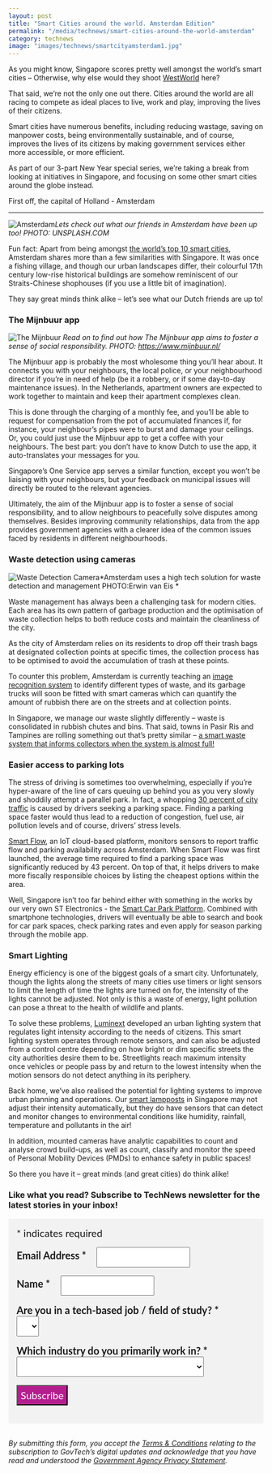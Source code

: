 ```yaml
---
layout: post
title: "Smart Cities around the world. Amsterdam Edition"
permalink: "/media/technews/smart-cities-around-the-world-amsterdam"
category: technews
image: "images/technews/smartcityamsterdam1.jpg"
---
```


As you might know, Singapore scores pretty well amongst the world’s smart cities – Otherwise, why else would they shoot [WestWorld](https://www.channelnewsasia.com/news/lifestyle/westworld-season-3-singapore-11706008) here?  

That said, we’re not the only one out there. Cities around the world are all racing to compete as ideal places to live, work and play, improving the lives of their citizens. 


Smart cities have numerous benefits, including reducing wastage, saving on manpower costs, being environmentally sustainable, and of course, improves the lives of its citizens by making government services either more accessible, or more efficient. 


As part of our 3-part New Year special series, we’re taking a break from looking at initiatives in Singapore, and focusing on some other smart cities around the globe instead.

First off, the capital of Holland - Amsterdam

---

![Amsterdam](/images/technews/smartcityamsterdam1.jpg)*Lets check out what our friends in Amsterdam have been up too! PHOTO: UNSPLASH.COM*

Fun fact: Apart from being amongst [the world’s top 10 smart cities](https://www.straitstimes.com/singapore/singapore-tops-world-smart-city-index-again-lauded-for-handling-of-covid-19), Amsterdam shares more than a few similarities with Singapore. It was once a fishing village, and though our urban landscapes differ, their colourful 17th century low-rise historical buildings are somehow reminiscent of our Straits-Chinese shophouses (if you use a little bit of imagination).


They say great minds think alike – let’s see what our Dutch friends are up to!


### **The Mijnbuur app**
![The Mijnbuur](/images/technews/smartcityamsterdam2.png) 
*Read on to find out how The Mijnbuur app aims to foster a sense of social responsibility. PHOTO: https://www.mijnbuur.nl/*

The Mijnbuur app is probably the most wholesome thing you’ll hear about. It connects you with your neighbours, the local police, or your neighbourhood director if you’re in need of help (be it a robbery, or if some day-to-day maintenance issues). In the Netherlands, apartment owners are expected to work together to maintain and keep their apartment complexes clean. 

This is done through the charging of a monthly fee, and you’ll be able to request for compensation from the pot of accumulated finances if, for instance, your neighbour’s pipes were to burst and damage your ceilings. Or, you could just use the Mijnbuur app to get a coffee with your neighbours. The best part: you don’t have to know Dutch to use the app, it auto-translates your messages for you. 

Singapore’s One Service app serves a similar function, except you won’t be liaising with your neighbours, but your feedback on municipal issues will directly be routed to the relevant agencies.

Ultimately, the aim of the Mijnbuur app is to foster a sense of social responsibility, and to allow neighbours to peacefully solve disputes among themselves. Besides improving community relationships, data from the app provides government agencies with a clearer idea of the common issues faced by residents in different neighbourhoods. 


### **Waste detection using cameras**
![Waste Detection Camera](/images/technews/smartcityamsterdam3.png)*Amsterdam uses a high tech solution for waste detection and management PHOTO:Erwin van Eis *

Waste management has always been a challenging task for modern cities. Each area has its own pattern of garbage production and the optimisation of waste collection helps to both reduce costs and maintain the cleanliness of the city.

As the city of Amsterdam relies on its residents to drop off their trash bags at designated collection points at specific times, the collection process has to be optimised to avoid the accumulation of trash at these points.

To counter this problem, Amsterdam is currently teaching an [image recognition system](https://www.uva.nl/en/content/news/news/2020/10/abs-research-keeps-amsterdam-clean-real-time-image-recognition-for-litter-collection.html) to identify different types of waste, and its garbage trucks will soon be fitted with smart cameras which can quantify the amount of rubbish there are on the streets and at collection points. 

In Singapore, we manage our waste slightly differently – waste is consolidated in rubbish chutes and bins. That said, towns in Pasir Ris and Tampines are rolling something out that’s pretty similar – [a smart waste system that informs collectors when the system is almost full!](https://www.channelnewsasia.com/news/singapore/smart-waste-system-tampines-pasir-ris-alerts-collection-crew-10719228)




### **Easier access to parking lots**

The stress of driving is sometimes too overwhelming, especially if you’re hyper-aware of the line of cars queuing up behind you as you very slowly and shoddily attempt a parallel park. In fact, a whopping [30 percent of city traffic](https://www.iamsterdam.com/en/business/key-sectors/smart-mobility/insights/amsterdam-smart-parking-solutions) is caused by drivers seeking a parking space. Finding a parking space faster would thus lead to a reduction of congestion, fuel use, air pollution levels and of course, drivers’ stress levels. 

[Smart Flow](https://amsterdamsmartcity.com/international-projects/smart-flow), an IoT cloud-based platform, monitors sensors to report traffic flow and parking availability across Amsterdam. When Smart Flow was first launched, the average time required to find a parking space was significantly reduced by 43 percent. On top of that, it helps drivers to make more fiscally responsible choices by listing the cheapest options within the area.

Well, Singapore isn’t too far behind either with something in the works by our very own ST Electronics - the [Smart Car Park Platform](https://www.stengg.com/en/innovation/smart-car-park-platform-addresses-parking-challenges/). Combined with smartphone technologies, drivers will eventually be able to search and book for car park spaces, check parking rates and even apply for season parking through the mobile app.



### **Smart Lighting**
Energy efficiency is one of the biggest goals of a smart city. Unfortunately, though the lights along the streets of many cities use timers or light sensors to limit the length of time the lights are turned on for, the intensity of the lights cannot be adjusted. Not only is this a waste of energy, light pollution can pose a threat to the health of wildlife and plants.

To solve these problems, [Luminext](https://www.luminext.eu/en/) developed an urban lighting system that regulates light intensity according to the needs of citizens. This smart lighting system operates through remote sensors, and can also be adjusted from a control centre depending on how bright or dim specific streets the city authorities desire them to be. Streetlights reach maximum intensity once vehicles or people pass by and return to the lowest intensity when the motion sensors do not detect anything in its periphery.

Back home, we’ve also realised the potential for lighting systems to improve urban planning and operations. Our [smart lampposts](https://www.tech.gov.sg/scewc2019/laap) in Singapore may not adjust their intensity automatically, but they do have sensors that can detect and monitor changes to environmental conditions like humidity, rainfall, temperature and pollutants in the air!

In addition, mounted cameras have analytic capabilities to count and analyse crowd build-ups, as well as count, classify and monitor the speed of Personal Mobility Devices (PMDs) to enhance safety in public spaces!

So there you have it – great minds (and great cities) do think alike! 

### **Like what you read? Subscribe to TechNews newsletter for the latest stories in your inbox!**

<!-- Begin Mailchimp Signup Form -->
<link href="//cdn-images.mailchimp.com/embedcode/classic-10_7.css" rel="stylesheet" type="text/css">
<style type="text/css">
#mc_embed_signup {
	background: #f2f2f2; 
	clear: left; 
	font: 20px Lato,sans-serif;
	margin-bottom: 16px;
	padding: 16px;
	display: inline-block;
}
#mc_embed_signup .indicates-required {
        margin-bottom: 16px;
}
#mc_embed_signup .mc-field-group {
        margin-bottom: 16px;
	margin-right: 16px;
	width: inherit;
}
ul, li{
    list-style:none;
    list-style-type:none;
}
label {
        font-weight: bold;
	margin-bottom: 16px;
	margin-right: 16px;
}
input {
        height: 40px;
}
select {
        height: 40px;
}
option {
        font:20px Lato,sans-serif;
	height: 40px;
}
input[type='radio'] {
  height: 14px;
  width: 14px;
  vertical-align: middle;
  margin-right: 14px;
  margin-left: 4px;
}
#mc_embed_signup .button {
        background-color: #B41E8E;
	font:20px Lato,sans-serif;
        color: #ffffff;
}
#mc_embed_signup form {
    padding: 0;
}	
</style>
<div id="mc_embed_signup">
<form action="https://tech.us16.list-manage.com/subscribe/post?u=9326ff42459737140a6baa881&amp;id=8b7e185878" method="post" id="mc-embedded-subscribe-form" name="mc-embedded-subscribe-form" class="validate" target="_blank" novalidate>
    <div id="mc_embed_signup_scroll">
	
<div class="indicates-required">
	<span class="asterisk">*</span> indicates required
</div>
<div class="mc-field-group">
	<label for="mce-EMAIL"
	       >Email Address  <span class="asterisk">*</span>
</label>
	<input 
	       type="email" 
	       value="" 
	       name="EMAIL" 
	       class="required email" 
	       id="mce-EMAIL"
	/>
</div>
<div class="mc-field-group">
	<label for="mce-FNAME"
	       >Name  <span class="asterisk">*</span>
</label>
	<input 
	       type="text" 
	       value="" 
	       name="FNAME" 
	       class="required" 
	       id="mce-FNAME"
	/>
</div>
<div class="mc-field-group">
	<label for="mce-TECH"
	       >Are you in a tech-based job / field of study?  
	       <span class="asterisk">*</span>
</label>
	<select name="TECH" class="required" id="mce-TECH">
	<option value=""></option>
	<option value="Yes">Yes</option>
	<option value="No">No</option>
</select>
</div>
<div class="mc-field-group">
	<label for="mce-INDUSTRY"
	       >Which industry do you primarily work in?  <span class="asterisk">*</span>
</label>
	<select name="INDUSTRY" class="required" id="mce-INDUSTRY">
	<option value=""></option>
	<option value="Manufacturing - Energy &amp; Chemicals">Manufacturing - Energy &amp; Chemicals</option>
<option value="Manufacturing - Precision Engineering">Manufacturing - Precision Engineering</option>
<option value="Manufacturing - Marine &amp; Offshore">Manufacturing - Marine &amp; Offshore</option>
<option value="Manufacturing - Aerospace">Manufacturing - Aerospace</option>
<option value="Manufacturing - Electronics">Manufacturing - Electronics</option>
<option value="Built Environment - Construction &amp; Architecture">Built Environment - Construction &amp; Architecture</option>
<option value="Built Environment - Real Estate">Built Environment - Real Estate</option>
<option value="Built Environment - Cleaning">Built Environment - Cleaning</option>
<option value="Built Environment - Security">Built Environment - Security</option>
<option value="Trade &amp; Connectivity - Logistics">Trade &amp; Connectivity - Logistics</option>
<option value="Trade &amp; Connectivity - Transportation">Trade &amp; Connectivity - Transportation</option>
<option value="Trade &amp; Connectivity - Wholesale Trade">Trade &amp; Connectivity - Wholesale Trade</option>
<option value="Essential Services - Healthcare">Essential Services - Healthcare</option>
<option value="Essential Services - Education">Essential Services - Education</option>
<option value="Professional Services - Professional &amp; Consulting Services">Professional Services - Professional &amp; Consulting Services</option>
<option value="Professional Services - Financial Services">Professional Services - Financial Services</option>
<option value="Professional Services - Infocomm, Technology &amp; Media">Professional Services - Infocomm, Technology &amp; Media</option>
<option value="Lifestyle - Food &amp; Beverage">Lifestyle - Food &amp; Beverage</option>
<option value="Lifestyle - Retail">Lifestyle - Retail</option>
<option value="Lifestyle - Hotels &amp; Tourism">Lifestyle - Hotels &amp; Tourism</option>
<option value="Lifestyle - Food Manufacturing">Lifestyle - Food Manufacturing</option>
<option value="Government">Government</option>
<option value="Other Industry">Other Industry</option>
<option value="Not Applicable">Not Applicable</option>
	</select>
</div>
	<div id="mce-responses" class="clear">
		<div class="response" id="mce-error-response" style="display:none"></div>
		<div class="response" id="mce-success-response" style="display:none"></div>
	</div>    <!-- real people should not fill this in and expect good things - do not remove this or risk form bot signups-->
    <div style="position: absolute; left: -5000px; font:20px Lato,sans-serif;" aria-hidden="true"><input type="text" name="b_9326ff42459737140a6baa881_8b7e185878" tabindex="-1" value=""></div>
    <div class="clear"><input type="submit" value="Subscribe" name="subscribe" id="mc-embedded-subscribe" class="button"></div>
    </div> 
</form>
</div>
<!--End mc_embed_signup-->

*By submitting this form, you accept the [Terms & Conditions](https://www.tech.gov.sg/files/GovTech-Subscription-Terms-Conditions-2021.pdf) relating to the subscription to GovTech’s digital updates and acknowledge that you have read and understood the [Government Agency Privacy Statement](https://www.tech.gov.sg/privacy/).*
